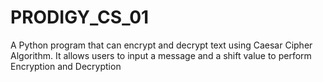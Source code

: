 # PRODIGY_CS_01
A Python program that can encrypt and decrypt text using Caesar Cipher Algorithm. 
It allows users to input a message and a shift value to perform Encryption and Decryption
